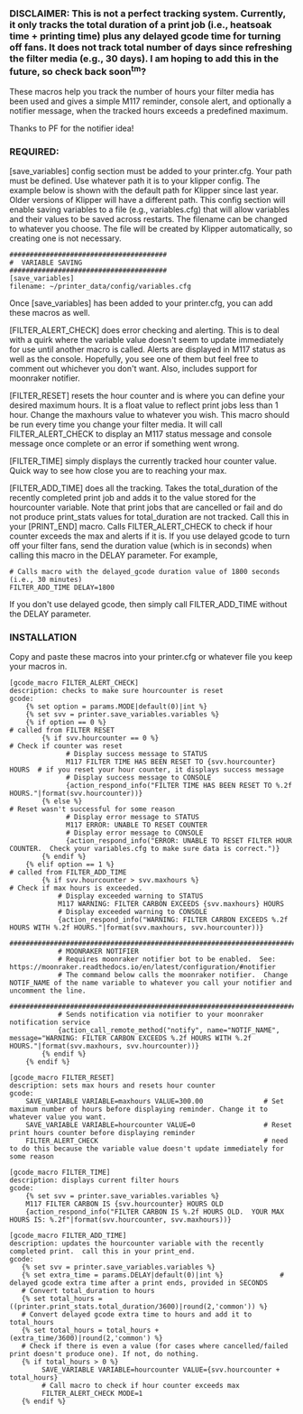 

### **DISCLAIMER:** This is not a perfect tracking system.  Currently, it only tracks the total duration of a print job (i.e., heatsoak time + printing time) plus any delayed gcode time for turning off fans.  It does not track total number of days since refreshing the filter media (e.g., 30 days).  I am hoping to add this in the future, so check back soon<sup>tm</sup>?

These macros help you track the number of hours your filter media has been used and gives a simple M117 reminder, console alert, and optionally a notifier message, when the tracked hours exceeds a predefined maximum.

Thanks to PF for the notifier idea!

### REQUIRED:

[save_variables] config section must be added to your printer.cfg.  Your path must be defined.  Use whatever path it is to your klipper config.  The example below is shown with the default path for Klipper since last year.  Older versions of Klipper will have a different path.  This config section will enable saving variables to a file (e.g., variables.cfg) that will allow variables and their values to be saved across restarts.  The filename can be changed to whatever you choose.  The file will be created by Klipper automatically, so creating one is not necessary.

```
#######################################
#  VARIABLE SAVING
#######################################
[save_variables]
filename: ~/printer_data/config/variables.cfg
```

Once [save_variables] has been added to your printer.cfg, you can add these macros as well.  

[FILTER_ALERT_CHECK] does error checking and alerting.  This is to deal with a quirk where the variable value doesn't seem to update immediately for use until another macro is called. Alerts are displayed in M117 status as well as the console.  Hopefully, you see one of them but feel free to comment out whichever you don't want.  Also, includes support for moonraker notifier.

[FILTER_RESET] resets the hour counter and is where you can define your desired maximum hours.  It is a float value to reflect print jobs less than 1 hour.  Change the maxhours value to whatever you wish.  This macro should be run every time you change your filter media.  It will call FILTER_ALERT_CHECK to display an M117 status message and console message once complete or an error if something went wrong.

[FILTER_TIME] simply displays the currently tracked hour counter value.  Quick way to see how close you are to reaching your max.

[FILTER_ADD_TIME] does all the tracking.  Takes the total_duration of the recently completed print job and adds it to the value stored for the hourcounter variable.  Note that print jobs that are cancelled or fail and do not produce print_stats values for total_duration are not tracked.  Call this in your [PRINT_END] macro.  Calls FILTER_ALERT_CHECK to check if hour counter exceeds the max and alerts if it is.  If you use delayed gcode to turn off your filter fans, send the duration value (which is in seconds) when calling this macro in the DELAY parameter.  For example, 

```
# Calls macro with the delayed_gcode duration value of 1800 seconds (i.e., 30 minutes)
FILTER_ADD_TIME DELAY=1800
```
If you don't use delayed gcode, then simply call FILTER_ADD_TIME without the DELAY parameter.

### INSTALLATION
Copy and paste these macros into your printer.cfg or whatever file you keep your macros in.

```
[gcode_macro FILTER_ALERT_CHECK]
description: checks to make sure hourcounter is reset
gcode:
    {% set option = params.MODE|default(0)|int %}
    {% set svv = printer.save_variables.variables %}
    {% if option == 0 %}                                                  # called from FILTER RESET
        {% if svv.hourcounter == 0 %}                                     # Check if counter was reset
              # Display success message to STATUS
              M117 FILTER TIME HAS BEEN RESET TO {svv.hourcounter} HOURS  # if you reset your hour counter, it displays success message
              # Display success message to CONSOLE
              {action_respond_info("FILTER TIME HAS BEEN RESET TO %.2f HOURS."|format(svv.hourcounter))}
        {% else %}                                                        # Reset wasn't successful for some reason
              # Display error message to STATUS
              M117 ERROR: UNABLE TO RESET COUNTER
              # Display error message to CONSOLE
              {action_respond_info("ERROR: UNABLE TO RESET FILTER HOUR COUNTER.  Check your variables.cfg to make sure data is correct.")}
        {% endif %} 
    {% elif option == 1 %}                                                # called from FILTER_ADD_TIME
        {% if svv.hourcounter > svv.maxhours %}                           # Check if max hours is exceeded.        
            # Display exceeded warning to STATUS
            M117 WARNING: FILTER CARBON EXCEEDS {svv.maxhours} HOURS     
            # Display exceeded warning to CONSOLE
            {action_respond_info("WARNING: FILTER CARBON EXCEEDS %.2f HOURS WITH %.2f HOURS."|format(svv.maxhours, svv.hourcounter))}
            #######################################################################################################################################################
            # MOONRAKER NOTIFIER 
            # Requires moonraker notifier bot to be enabled.  See: https://moonraker.readthedocs.io/en/latest/configuration/#notifier
            # The command below calls the moonraker notifier.  Change NOTIF_NAME of the name variable to whatever you call your notifier and uncomment the line.
            ########################################################################################################################################################
            # Sends notification via notifier to your moonraker notification service
            {action_call_remote_method("notify", name="NOTIF_NAME", message="WARNING: FILTER CARBON EXCEEDS %.2f HOURS WITH %.2f HOURS."|format(svv.maxhours, svv.hourcounter))}
        {% endif %}
    {% endif %}

[gcode_macro FILTER_RESET]
description: sets max hours and resets hour counter
gcode:
    SAVE_VARIABLE VARIABLE=maxhours VALUE=300.00               # Set maximum number of hours before displaying reminder. Change it to whatever value you want.
    SAVE_VARIABLE VARIABLE=hourcounter VALUE=0                 # Reset print hours counter before displaying reminder
    FILTER_ALERT_CHECK                                         # need to do this because the variable value doesn't update immediately for some reason

[gcode_macro FILTER_TIME]
description: displays current filter hours
gcode:
    {% set svv = printer.save_variables.variables %}
    M117 FILTER CARBON IS {svv.hourcounter} HOURS OLD
    {action_respond_info("FILTER CARBON IS %.2f HOURS OLD.  YOUR MAX HOURS IS: %.2f"|format(svv.hourcounter, svv.maxhours))}

[gcode_macro FILTER_ADD_TIME]
description: updates the hourcounter variable with the recently completed print.  call this in your print_end.
gcode:
   {% set svv = printer.save_variables.variables %}
   {% set extra_time = params.DELAY|default(0)|int %}              # delayed gcode extra time after a print ends, provided in SECONDS
   # Convert total_duration to hours
   {% set total_hours = ((printer.print_stats.total_duration/3600)|round(2,'common')) %}
   # Convert delayed gcode extra time to hours and add it to total_hours
   {% set total_hours = total_hours + (extra_time/3600)|round(2,'common') %}
   # Check if there is even a value (for cases where cancelled/failed print doesn't produce one). If not, do nothing.
   {% if total_hours > 0 %}
        SAVE_VARIABLE VARIABLE=hourcounter VALUE={svv.hourcounter + total_hours}
        # Call macro to check if hour counter exceeds max
        FILTER_ALERT_CHECK MODE=1     
   {% endif %}
```
